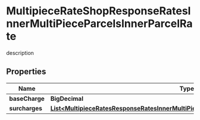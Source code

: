 

# MultipieceRateShopResponseRatesInnerMultiPieceParcelsInnerParcelRate

description

## Properties

| Name | Type | Description | Notes |
|------------ | ------------- | ------------- | -------------|
|**baseCharge** | **BigDecimal** | description |  [optional] |
|**surcharges** | [**List&lt;MultipieceRatesResponseRatesInnerMultiPieceParcelsInnerParcelRateSurchargesInner&gt;**](MultipieceRatesResponseRatesInnerMultiPieceParcelsInnerParcelRateSurchargesInner.md) | description |  [optional] |



